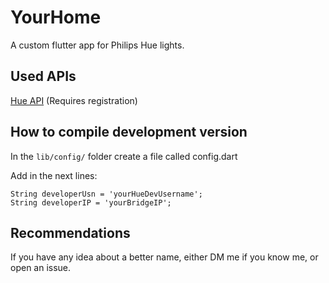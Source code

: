 # YourHome

A custom flutter app for Philips Hue lights.

## Used APIs

[Hue API](https://developers.meethue.com/develop/hue-api/) (Requires registration)

## How to compile development version

In the `lib/config/` folder create a file called config.dart

Add in the next lines:

```
String developerUsn = 'yourHueDevUsername';
String developerIP = 'yourBridgeIP';
```

## Recommendations
If you have any idea about a better name, either DM me if you know me, or open an issue.
